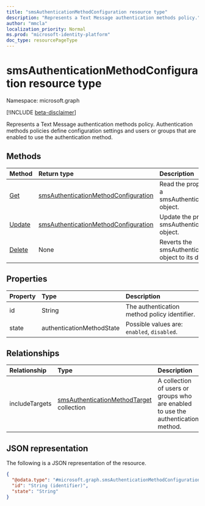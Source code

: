 ```yaml
---
title: "smsAuthenticationMethodConfiguration resource type"
description: "Represents a Text Message authentication methods policy."
author: "mmcla"
localization_priority: Normal
ms.prod: "microsoft-identity-platform"
doc_type: resourcePageType
---
```


# smsAuthenticationMethodConfiguration resource type
Namespace: microsoft.graph

[!INCLUDE [beta-disclaimer](../../includes/beta-disclaimer.md)]

Represents a Text Message authentication methods policy. Authentication methods policies define configuration settings and users or groups that are enabled to use the authentication method.

## Methods
|Method|Return type|Description|
|:---|:---|:---|
|[Get](../api/smsauthenticationmethodconfiguration-get.md)|[smsAuthenticationMethodConfiguration](../resources/smsauthenticationmethodconfiguration.md)|Read the properties and relationships of a smsAuthenticationMethodConfiguration object.|
|[Update](../api/smsauthenticationmethodconfiguration-update.md)|[smsAuthenticationMethodConfiguration](../resources/smsauthenticationmethodconfiguration.md)|Update the properties of a smsAuthenticationMethodConfiguration object.|
|[Delete](../api/smsauthenticationmethodconfiguration-delete.md)|None|Reverts the smsAuthenticationMethodConfiguration object to its default configuration.|

## Properties
|Property|Type|Description|
|:---|:---|:---|
|id|String|The authentication method policy identifier.|
|state|authenticationMethodState|Possible values are: `enabled`, `disabled`.|

## Relationships
|Relationship|Type|Description|
|:---|:---|:---|
|includeTargets|[smsAuthenticationMethodTarget](../resources/smsauthenticationmethodtarget.md) collection|A collection of users or groups who are enabled to use the authentication method.|

## JSON representation
The following is a JSON representation of the resource.
<!-- {
  "blockType": "resource",
  "keyProperty": "id",
  "@odata.type": "microsoft.graph.smsAuthenticationMethodConfiguration",
  "baseType": "microsoft.graph.authenticationMethodConfiguration",
  "openType": false
}
-->
``` json
{
  "@odata.type": "#microsoft.graph.smsAuthenticationMethodConfiguration",
  "id": "String (identifier)",
  "state": "String"
}
```

